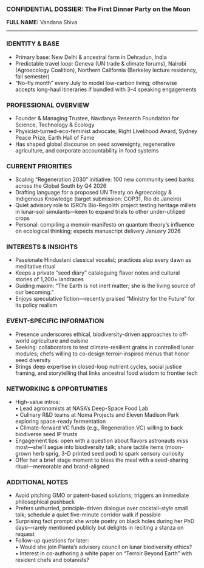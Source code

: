### CONFIDENTIAL DOSSIER: The First Dinner Party on the Moon

**FULL NAME:** Vandana Shiva

---
### IDENTITY & BASE
- Primary base: New Delhi & ancestral farm in Dehradun, India  
- Predictable travel loop: Geneva (UN trade & climate forums), Nairobi (Agroecology Coalition), Northern California (Berkeley lecture residency, fall semester)  
- “No-fly month” every July to model low-carbon living; otherwise accepts long-haul itineraries if bundled with 3–4 speaking engagements

### PROFESSIONAL OVERVIEW
- Founder & Managing Trustee, Navdanya Research Foundation for Science, Technology & Ecology  
- Physicist-turned-eco-feminist advocate; Right Livelihood Award, Sydney Peace Prize, Earth Hall of Fame  
- Has shaped global discourse on seed sovereignty, regenerative agriculture, and corporate accountability in food systems

### CURRENT PRIORITIES
- Scaling “Regeneration 2030” initiative: 100 new community seed banks across the Global South by Q4 2026  
- Drafting language for a proposed UN Treaty on Agroecology & Indigenous Knowledge (target submission: COP31, Rio de Janeiro)  
- Quiet advisory role to ISRO’s Bio-Regolith project testing heritage millets in lunar-soil simulants—keen to expand trials to other under-utilized crops  
- Personal: compiling a memoir-manifesto on quantum theory’s influence on ecological thinking; expects manuscript delivery January 2026

### INTERESTS & INSIGHTS
- Passionate Hindustani classical vocalist; practices alap every dawn as meditative ritual  
- Keeps a private “seed diary” cataloguing flavor notes and cultural stories of 1,200+ landraces  
- Guiding maxim: “The Earth is not inert matter; she is the living source of our becoming.”  
- Enjoys speculative fiction—recently praised “Ministry for the Future” for its policy realism

### EVENT-SPECIFIC INFORMATION
- Presence underscores ethical, biodiversity-driven approaches to off-world agriculture and cuisine  
- Seeking: collaborators to test climate-resilient grains in controlled lunar modules; chefs willing to co-design terroir-inspired menus that honor seed diversity  
- Brings deep expertise in closed-loop nutrient cycles, social justice framing, and storytelling that links ancestral food wisdom to frontier tech

### NETWORKING & OPPORTUNITIES
- High-value intros:  
  • Lead agronomists at NASA’s Deep-Space Food Lab  
  • Culinary R&D teams at Noma Projects and Eleven Madison Park exploring space-ready fermentation  
  • Climate-forward VC funds (e.g., Regeneration.VC) willing to back biodiverse seed IP trusts  
- Engagement tips: open with a question about flavors astronauts miss most—she’ll segue into biodiversity talk; share tactile items (moon-grown herb sprig, 3-D printed seed pod) to spark sensory curiosity  
- Offer her a brief stage moment to bless the meal with a seed-sharing ritual—memorable and brand-aligned

### ADDITIONAL NOTES
- Avoid pitching GMO or patent-based solutions; triggers an immediate philosophical pushback  
- Prefers unhurried, principle-driven dialogue over cocktail-style small talk; schedule a quiet five-minute corridor walk if possible  
- Surprising fact prompt: she wrote poetry on black holes during her PhD days—rarely mentioned publicly but delights in reciting a stanza on request  
- Follow-up questions for later:  
  • Would she join Planta’s advisory council on lunar biodiversity ethics?  
  • Interest in co-authoring a white paper on “Terroir Beyond Earth” with resident chefs and botanists?